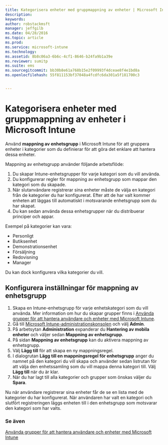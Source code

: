 ```yaml
---
title: Kategorisera enheter med gruppmappning av enheter | Microsoft Intune
description: 
keywords: 
author: robstackmsft
manager: jeffgilb
ms.date: 04/28/2016
ms.topic: article
ms.prod: 
ms.service: microsoft-intune
ms.technology: 
ms.assetid: 8b8c06a3-6b6c-4cf1-8646-b24fa9b1a39e
ms.reviewer: sumitp
ms.suite: ems
ms.sourcegitcommit: bb30b8e61a768b15e2f09993f4dceae8f4e1bd8a
ms.openlocfilehash: 55f811153bf37048a4fcdfc6da301a5f181700c3


---
```


# Kategorisera enheter med gruppmappning av enheter i Microsoft Intune
Använd **mappning av enhetsgrupp** i Microsoft Intune för att gruppera enheter i kategorier som du definierar för att göra det enklare att hantera dessa enheter. 

Mappning av enhetsgrupp använder följande arbetsflöde:
1. Du skapar Intune-enhetsgrupper för varje kategori som du vill använda.
2. Du konfigurerar regler för mappning av enhetsgrupp som mappar den kategori som du skapade.
3. När slutanvändare registrerar sina enheter måste de välja en kategori från de kategorier du har konfigurerat. Efter att de har valt kommer enheten att läggas till automatiskt i motsvarande enhetsgrupp som du har skapat.
4. Du kan sedan använda dessa enhetsgrupper när du distribuerar principer och appar.

Exempel på kategorier kan vara:
* Personligt
* Butiksenhet
* Demonstrationsenhet
* Försäljning
* Redovisning
* Manager

Du kan dock konfigurera vilka kategorier du vill.

## Konfigurera inställningar för mappning av enhetsgrupp
1. Skapa en Intune-enhetsgrupp för varje enhetskategori som du vill använda. Mer information om hur du skapar grupper finns i [Använda grupper för att hantera användare och enheter med Microsoft Intune](use-groups-to-manage-users-and-devices-with-microsoft-intune.md).
2. Gå till [Microsoft Intune-administrationskonsolen](https://manage.microsoft.com) och välj **Admin**.
3. På arbetsytan **Administration** expanderar du **Hantering av mobila enheter** och väljer sedan **Mappning av enhetsgrupp**.
4. På sidan **Mappning av enhetsgrupp** kan du aktivera mappning av enhetsgrupp.
5. Välj **Lägg till** för att skapa en ny mappningsregel.
6. I dialogrutan **Lägg till en mappningsregel för enhetsgrupp** anger du namnet på den kategori du vill skapa och använder sedan listrutan för att välja den enhetssamling som du vill mappa denna kategori till. Välj **Lägg till** när du är klar.
7. När du har lagt till alla kategorier och grupper som önskas väljer du **Spara**.

Nu när användare registrerar sina enheter får de se en lista med de kategorier du har konfigurerat. När användaren har valt en kategori och slutfört registreringen läggs enheten till i den enhetsgrupp som motsvarar den kategori som har valts.

### Se även
[Använda grupper för att hantera användare och enheter med Microsoft Intune](use-groups-to-manage-users-and-devices-with-microsoft-intune.md)


<!--HONumber=Jun16_HO3-->


